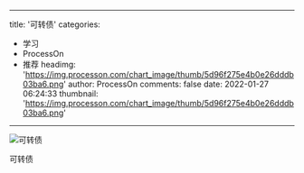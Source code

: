 
---
title: '可转债'
categories: 
 - 学习
 - ProcessOn
 - 推荐
headimg: 'https://img.processon.com/chart_image/thumb/5d96f275e4b0e26dddb03ba6.png'
author: ProcessOn
comments: false
date: 2022-01-27 06:24:33
thumbnail: 'https://img.processon.com/chart_image/thumb/5d96f275e4b0e26dddb03ba6.png'
---

<div>   
<img class="thumb" alt="可转债" src="https://img.processon.com/chart_image/thumb/5d96f275e4b0e26dddb03ba6.png" referrerpolicy="no-referrer">
<p>可转债</p>  
</div>
            
